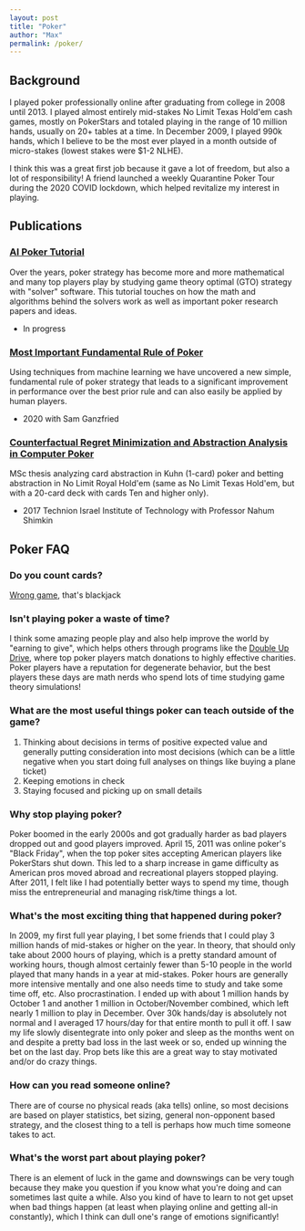 ```yaml
---
layout: post
title: "Poker"
author: "Max"
permalink: /poker/
---
```


## Background
I played poker professionally online after graduating from college in 2008 until 2013. I played almost entirely mid-stakes No Limit Texas Hold'em cash games, mostly on PokerStars and totaled playing in the range of 10 million hands, usually on 20+ tables at a time. In December 2009, I played 990k hands, which I believe to be the most ever played in a month outside of micro-stakes (lowest stakes were $1-2 NLHE). 

I think this was a great first job because it gave a lot of freedom, but also a lot of responsibility! A friend launched a weekly Quarantine Poker Tour during the 2020 COVID lockdown, which helped revitalize my interest in playing. 

## Publications

### [AI Poker Tutorial](https://www.aipokertutorial.com)
Over the years, poker strategy has become more and more mathematical and many top players play by studying game theory optimal (GTO) strategy with "solver" software. This tutorial touches on how the math and algorithms behind the solvers work as well as important poker research papers and ideas. 
- In progress

### [Most Important Fundamental Rule of Poker](https://arxiv.org/abs/1906.09895)
Using techniques from machine learning we have uncovered a new simple, fundamental rule of poker strategy that leads to a significant improvement in performance over the best prior rule and can also easily be applied by human players.
- 2020 with Sam Ganzfried 

### [Counterfactual Regret Minimization and Abstraction Analysis in Computer Poker](https://www.dropbox.com/s/jcgszjng6u5gj0b/MaxChiswickCFRThesis.pdf?dl=0)
MSc thesis analyzing card abstraction in Kuhn (1-card) poker and betting abstraction in No Limit Royal Hold'em (same as No Limit Texas Hold'em, but with a 20-card deck with cards Ten and higher only).
- 2017 Technion Israel Institute of Technology with Professor Nahum Shimkin

## Poker FAQ
### Do you count cards?
[Wrong game](https://en.wikipedia.org/wiki/Card_counting), that's blackjack

### Isn't playing poker a waste of time? 
I think some amazing people play and also help improve the world by "earning to give", which helps others through programs like the [Double Up Drive](https://doubleupdrive.com/), where top poker players match donations to highly effective charities. Poker players have a reputation for degenerate behavior, but the best players these days are math nerds who spend lots of time studying game theory simulations! 

### What are the most useful things poker can teach outside of the game?
1. Thinking about decisions in terms of positive expected value and generally putting consideration into most decisions (which can be a little negative when you start doing full analyses on things like buying a plane ticket)
2. Keeping emotions in check
3. Staying focused and picking up on small details

### Why stop playing poker? 
Poker boomed in the early 2000s and got gradually harder as bad players dropped out and good players improved. April 15, 2011 was online poker's "Black Friday", when the top poker sites accepting American players like PokerStars shut down. This led to a sharp increase in game difficulty as American pros moved abroad and recreational players stopped playing. After 2011, I felt like I had potentially better ways to spend my time, though miss the entrepreneurial and managing risk/time things a lot. 

### What's the most exciting thing that happened during poker?
In 2009, my first full year playing, I bet some friends that I could play 3 million hands of mid-stakes or higher on the year. In theory, that should only take about 2000 hours of playing, which is a pretty standard amount of working hours, though almost certainly fewer than 5-10 people in the world played that many hands in a year at mid-stakes. Poker hours are generally more intensive mentally and one also needs time to study and take some time off, etc. Also procrastination. I ended up with about 1 million hands by October 1 and another 1 million in October/November combined, which left nearly 1 million to play in December. Over 30k hands/day is absolutely not normal and I averaged 17 hours/day for that entire month to pull it off. I saw my life slowly disentegrate into only poker and sleep as the months went on and despite a pretty bad loss in the last week or so, ended up winning the bet on the last day. Prop bets like this are a great way to stay motivated and/or do crazy things. 

### How can you read someone online?
There are of course no physical reads (aka tells) online, so most decisions are based on player statistics, bet sizing, general non-opponent based strategy, and the closest thing to a tell is perhaps how much time someone takes to act. 

### What's the worst part about playing poker?
There is an element of luck in the game and downswings can be very tough because they make you question if you know what you're doing and can sometimes last quite a while. Also you kind of have to learn to not get upset when bad things happen (at least when playing online and getting all-in constantly), which I think can dull one's range of emotions significantly! 
